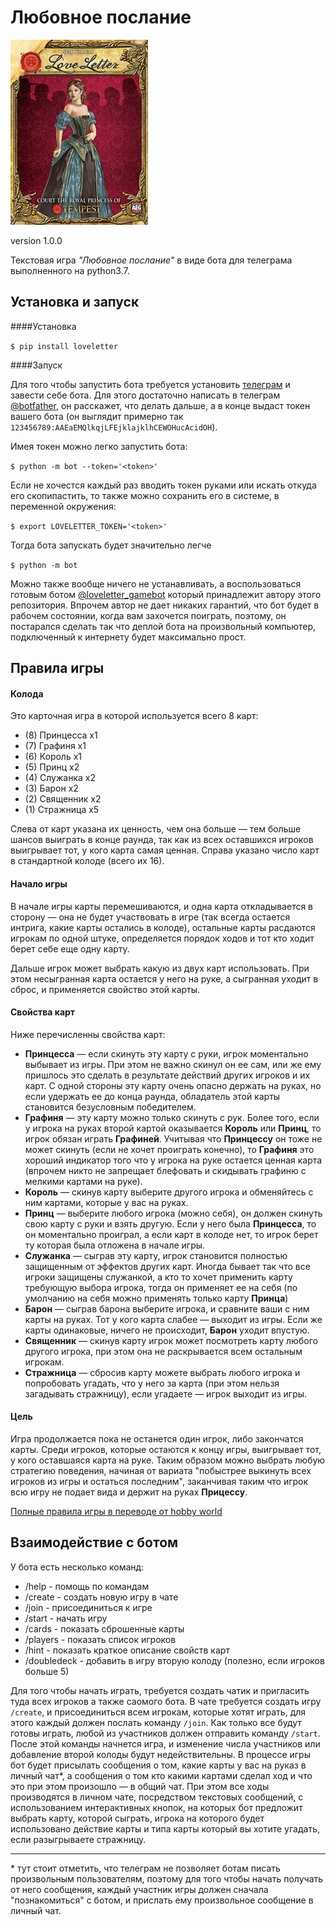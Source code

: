 # Любовное послание

![](images/LoveLetter.jpg)

version 1.0.0

Текстовая игра _"Любовное послание"_ в виде бота для телеграма выполненного на python3.7.

## Установка и запуск
####Установка

```$ pip install loveletter```

####Запуск

Для того чтобы запустить бота требуется установить [телеграм](https://telegram.org/) и завести себе бота. Для этого достаточно написать в телеграм [@botfather](https://t.me/BotFather), он расскажет, что делать дальше, а в конце выдаст токен вашего бота (он выглядит примерно так `123456789:AAEaEMQlkqjLFEjklajklhCEWOHucAcidOH`).

Имея токен можно легко запустить бота:

```$ python -m bot --token='<token>'```

Если не хочестся каждый раз вводить токен руками или искать откуда его скопипастить, то также можно сохранить его в системе, в переменной окружения:

```$ export LOVELETTER_TOKEN='<token>'```

Тогда бота запускать будет значительно легче

```$ python -m bot```

Можно также вообще ничего не устанавливать, а воспользоваться готовым ботом [@loveletter_gamebot](https://t.me/loveletter_gamebot) который принадлежит автору этого репозитория. Впрочем автор не дает никаких гарантий, что бот будет в рабочем состоянии, когда вам захочется поиграть, поэтому, он постарался сделать так что деплой бота на произвольный компьютер, подключенный к интернету будет максимально прост.

## Правила игры

#### Колода
Это карточная игра в которой используется всего 8 карт:
* (8) Принцесса x1
* (7) Графиня x1
* (6) Король x1
* (5) Принц x2
* (4) Служанка x2
* (3) Барон x2
* (2) Священник x2
* (1) Стражница x5

Слева от карт указана их ценность, чем она больше &mdash;
тем больше шансов выиграть в конце раунда, так как из всех оставшихся игроков выигрывает тот,
у кого карта самая ценная. 
Справа указано число карт в стандартной колоде (всего их 16).

#### Начало игры
В начале игры карты перемешиваются,
и одна карта откладывается в сторону &mdash; 
она не будет участвовать в игре 
(так всегда остается интрига, какие карты остались в колоде), 
остальные карты расдаются игрокам по одной штуке, 
определяется порядок ходов и тот кто ходит берет себе еще одну карту.

Дальше игрок может выбрать какую из двух карт использовать. 
При этом несыгранная карта остается у него на руке, 
а сыгранная уходит в сброс, и применяется свойство этой карты.

#### Свойства карт
Ниже перечисленны свойства карт:
* **Принцесса** &mdash; если скинуть эту карту с руки, игрок моментально выбывает из игры.
При этом не важно скинул он ее сам, или же ему пришлось это сделать в результате действий
других игроков и их карт. С одной стороны эту карту очень опасно держать на руках, но если
удержать ее до конца раунда, обладатель этой карты становится безусловным победителем.
* **Графиня** &mdash; эту карту можно только скинуть с рук. Более того, если у игрока на руках второй картой 
оказывается **Король** или **Принц**, то игрок обязан играть **Графиней**. Учитывая что **Принцессу** он тоже не может скинуть
(если не хочет проиграть конечно), то **Графиня** это хороший индикатор того что у игрока на руке остается ценная карта (впрочем никто не запрещает блефовать и скидывать графиню с мелкими картами на руке).
* **Король** &mdash; скинув карту выберите другого игрока и обменяйтесь с ним картами, которые у вас на руках.
* **Принц** &mdash; выберите любого игрока (можно себя), он должен скинуть свою карту с руки и взять другую. Если у него была **Принцесса**, то он моментально проиграл, а если карт в колоде нет, то игрок берет ту которая была отложена в начале игры.
* **Служанка** &mdash; сыграв эту карту, игрок становится полностью защищенным от эффектов других карт. Иногда бывает так что все игроки защищены служанкой, а кто то хочет применить карту требующую выбора игрока, тогда он применяет ее на себя (по умолчанию на себя можно применять только карту **Принца**)
* **Барон** &mdash; сыграв барона выберите игрока, и сравните ваши с ним карты на руках. Тот у кого карта слабее &mdash; выходит из игры. Если же карты одинаковые, ничего не происходит, **Барон** уходит впустую.
* **Священник** &mdash; скинув карту игрок может посмотреть карту любого другого игрока, при этом она не раскрывается всем остальным игрокам.
* **Стражница** &mdash; сбросив карту можете выбрать любого игрока и попробовать угадать, что у него за карта (при этом нельзя загадывать стражницу), если угадаете &mdash; игрок выходит из игры.

#### Цель
Игра продолжается пока не останется один игрок, либо закончатся карты.
Среди игроков, которые остаются к концу игры, выигрывает тот, у кого оставшаяся карта на руке.
Таким образом можно выбрать любую стратегию поведения, начиная от вариата "побыстрее выкинуть всех игроков из игры и остаться последним", заканчивая таким что игрок всю игру не подает вида и держит на руках **Прицессу**.

[Полные правила игры в переводе от hobby world](https://hobbyworld.ru/download/rules/ll_rules.pdf)

## Взаимодействие с ботом
У бота есть несколько команд:
* /help - помощь по командам
* /create - создать новую игру в чате
* /join - присоединиться к игре
* /start - начать игру
* /cards - показать сброшенные карты
* /players - показать список игроков
* /hint - показать краткое описание свойств карт
* /doubledeck - добавить в игру вторую колоду (полезно, если игроков больше 5)

Для того чтобы начать играть, требуется создать чатик и пригласить туда всех игроков а также саомого бота. В чате требуется создать игру `/create`, и присоединиться всем игрокам, которые хотят играть, для этого каждый должен послать команду `/join`. Как только все будут готовы играть, любой из участников должен отправить команду `/start`. После этой команды начнется игра, и изменение числа участников или добавление второй колоды будут недействительны. В процессе игры бот будет присылать сообщения о том, какие карты у вас на руказ в личный чат*, а сообщения о том кто какими картами сделал ход и что это при этом произошло &mdash; в общий чат. При этом все ходы производятся в личном чате, посредством текстовых сообщений, с использованием интерактивных кнопок, на которых бот предложит выбрать карту, которой сыграть, игрока на которого будет использовано действие карты и типа карты который вы хотите угадать, если разыгрываете стражницу. 

---
\* тут стоит отметить, что телеграм не позволяет ботам писать произвольным пользователям, поэтому для того чтобы начать получать от него сообщения, каждый участник игры должен сначала "познакомиться" с ботом, и прислать ему произвольное сообщение в личный чат.
